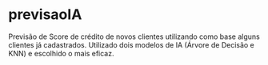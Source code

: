 # previsaoIA

Previsão de Score de crédito de novos clientes utilizando como base alguns clientes já cadastrados. Utilizado dois modelos de IA (Árvore de Decisão e KNN) e escolhido o mais eficaz.
